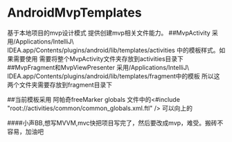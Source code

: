 # AndroidMvpTemplates
基于本地项目的mvp设计模式 提供创建mvp相关文件能力。
##MvpActivity
    采用/Applications/IntelliJ\ IDEA.app/Contents/plugins/android/lib/templates/activities
    中的模板样式。如果需要使用 需要将整个MvpActivity文件夹存放到activities目录下
##MvpFragment和MvpViewPresenter
    采用/Applications/IntelliJ\ IDEA.app/Contents/plugins/android/lib/templates/fragment中的模板
    所以这两个文件夹需要存放到fragment目录下

##当前模板采用 阿帕奇freeMarker 
    globals 文件中的<#include "root://activities/common/common_globals.xml.ftl" /> 可以向上的 

####小声BB,想写MVVM,mvc快把项目写完了，然后要改成mvp，难受。搬砖不容易，加油吧